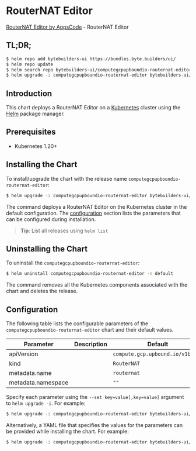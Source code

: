 # RouterNAT Editor

[RouterNAT Editor by AppsCode](https://byte.builders) - RouterNAT Editor

## TL;DR;

```bash
$ helm repo add bytebuilders-ui https://bundles.byte.builders/ui/
$ helm repo update
$ helm search repo bytebuilders-ui/computegcpupboundio-routernat-editor --version=v0.4.18
$ helm upgrade -i computegcpupboundio-routernat-editor bytebuilders-ui/computegcpupboundio-routernat-editor -n default --create-namespace --version=v0.4.18
```

## Introduction

This chart deploys a RouterNAT Editor on a [Kubernetes](http://kubernetes.io) cluster using the [Helm](https://helm.sh) package manager.

## Prerequisites

- Kubernetes 1.20+

## Installing the Chart

To install/upgrade the chart with the release name `computegcpupboundio-routernat-editor`:

```bash
$ helm upgrade -i computegcpupboundio-routernat-editor bytebuilders-ui/computegcpupboundio-routernat-editor -n default --create-namespace --version=v0.4.18
```

The command deploys a RouterNAT Editor on the Kubernetes cluster in the default configuration. The [configuration](#configuration) section lists the parameters that can be configured during installation.

> **Tip**: List all releases using `helm list`

## Uninstalling the Chart

To uninstall the `computegcpupboundio-routernat-editor`:

```bash
$ helm uninstall computegcpupboundio-routernat-editor -n default
```

The command removes all the Kubernetes components associated with the chart and deletes the release.

## Configuration

The following table lists the configurable parameters of the `computegcpupboundio-routernat-editor` chart and their default values.

|     Parameter      | Description |                   Default                   |
|--------------------|-------------|---------------------------------------------|
| apiVersion         |             | <code>compute.gcp.upbound.io/v1beta1</code> |
| kind               |             | <code>RouterNAT</code>                      |
| metadata.name      |             | <code>routernat</code>                      |
| metadata.namespace |             | <code>""</code>                             |


Specify each parameter using the `--set key=value[,key=value]` argument to `helm upgrade -i`. For example:

```bash
$ helm upgrade -i computegcpupboundio-routernat-editor bytebuilders-ui/computegcpupboundio-routernat-editor -n default --create-namespace --version=v0.4.18 --set apiVersion=compute.gcp.upbound.io/v1beta1
```

Alternatively, a YAML file that specifies the values for the parameters can be provided while
installing the chart. For example:

```bash
$ helm upgrade -i computegcpupboundio-routernat-editor bytebuilders-ui/computegcpupboundio-routernat-editor -n default --create-namespace --version=v0.4.18 --values values.yaml
```
